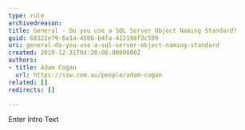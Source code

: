 ```yaml
---
type: rule
archivedreason: 
title: General - Do you use a SQL Server Object Naming Standard?
guid: 68322e79-6a1a-4506-b4fa-422198f2c599
uri: general-do-you-use-a-sql-server-object-naming-standard
created: 2019-12-31T04:20:06.0000000Z
authors:
- title: Adam Cogan
  url: https://ssw.com.au/people/adam-cogan
related: []
redirects: []

---
```



Enter Intro Text
<br><excerpt class='endintro'></excerpt><br>



